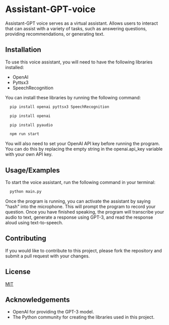 
# Assistant-GPT-voice

Assistant-GPT voice serves as a virtual assistant. Allows users to interact that can assist with a variety of tasks, such as answering questions, providing recommendations, or generating text.



## Installation
To use this voice assistant, you will need to have the following libraries installed:
- OpenAI
- Pyttsx3
- SpeechRecognition


You can install these libraries by running the following command:



```bash
  pip install openai pyttsx3 SpeechRecognition
```


```bash
  pip install openai

```


```bash
  pip install pyaudio

```


```bash
  npm run start
```

You will also need to set your OpenAI API key before running the program. You can do this by replacing the empty string in the openai.api_key variable with your own API key.
## Usage/Examples

To start the voice assistant, run the following command in your terminal:



```bash
  python main.py

```
Once the program is running, you can activate the assistant by saying "hash" into the microphone. This will prompt the program to record your question. Once you have finished speaking, the program will transcribe your audio to text, generate a response using GPT-3, and read the response aloud using text-to-speech.
## Contributing

If you would like to contribute to this project, please fork the repository and submit a pull request with your changes.


## License

[MIT](https://choosealicense.com/licenses/mit/)


## Acknowledgements

- OpenAI for providing the GPT-3 model.
- The Python community for creating the libraries used in this project.